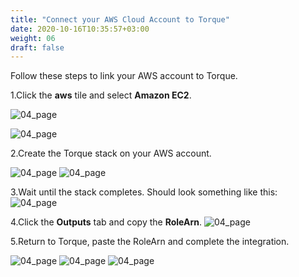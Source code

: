 ```yaml
---
title: "Connect your AWS Cloud Account to Torque"
date: 2020-10-16T10:35:57+03:00
weight: 06
draft: false
---
```


Follow these steps to link your AWS account to Torque.

1.Click the __aws__ tile and select __Amazon EC2__.

 ![04_page](/images/prerequisite/04_page.png)

 ![04_page](/images/prerequisite/05_page.png)
 
2.Create the Torque stack on your AWS account.

 ![04_page](/images/prerequisite/06_page.png)
 ![04_page](/images/prerequisite/07_page.png)
 
3.Wait until the stack completes. Should look something like this:
 ![04_page](/images/prerequisite/08_page.png)
 
4.Click the __Outputs__ tab and copy the __RoleArn__.
 ![04_page](/images/prerequisite/09_page.png)
 
5.Return to Torque, paste the RoleArn and complete the integration.
 
 ![04_page](/images/prerequisite/10_page.png)
 ![04_page](/images/prerequisite/11_page.png)
 ![04_page](/images/prerequisite/12_page.png)
 
